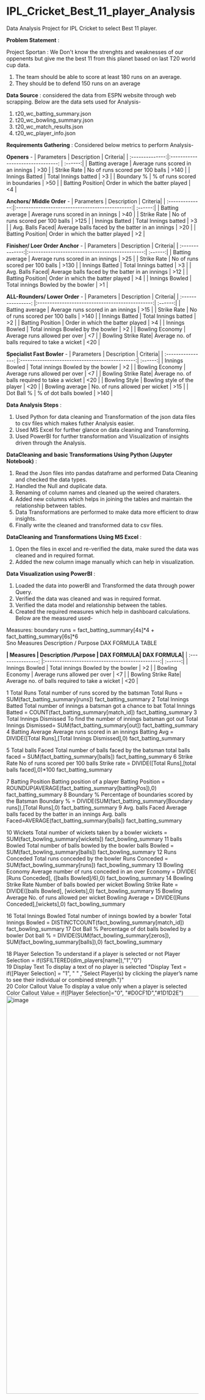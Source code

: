 # IPL_Cricket_Best_11_player_Analysis
Data Analysis Project for IPL Cricket to select Best 11 player.

**Problem Statement** :

Project Sportan : We Don't know the strenghts and weaknesses of our oppenents but give me the best 11 from this planet based on last T20 world cup data.
1. The team should be able to score at least 180 runs on an average.
2. They should be to defend 150 runs on an average

**Data Source** : 
considered the data from ESPN website through web scrapping. Below are the data sets used for Analysis-
1. t20_wc_batting_summary.json
2. t20_wc_bowling_summary.json
3. t20_wc_match_results.json
4. t20_wc_player_info.json


**Requirements Gathering** :
Considered below metrics to perform Analysis-

**Openers** -
| Parameters      | Description                        | Criteria|
| :--------------:|:--------------------------------:  | :------:|
| Batting average | Average runs scored in an innings  |   >30   |
| Strike Rate     | No of runs scored per 100 balls    |   >140  |
| Innings Batted  | Total Innings batted               |   >3    |
| Boundary %      | % of runs scored in boundaries     |   >50   |
| Batting Position| Order in which the batter played   |   <4    |

**Anchors/ Middle Order** -
| Parameters      | Description                                     | Criteria|
| :--------------:|:-----------------------------------------------:| :------:|
| Batting average | Average runs scored in an innings               |   >40   |
| Strike Rate     | No of runs scored per 100 balls                 |   >125  |
| Innings Batted  | Total Innings batted                            |   >3    |
| Avg. Balls Faced| Average balls faced by the batter in an innings |   >20   |
| Batting Position| Order in which the batter played                |   >2    |

**Finisher/ Loer Order Anchor** -
| Parameters      | Description                                     | Criteria|
| :--------------:|:-----------------------------------------------:| :------:|
| Batting average | Average runs scored in an innings               |   >25   |
| Strike Rate     | No of runs scored per 100 balls                 |   >130  |
| Innings Batted  | Total Innings batted                            |   >3    |
| Avg. Balls Faced| Average balls faced by the batter in an innings |   >12   |
| Batting Position| Order in which the batter played                |   >4    |
| Innings Bowled  | Total innings Bowled by the bowler              |   >1    |

**ALL-Rounders/ Lower Order** -
| Parameters         | Description                                     | Criteria|
| :----------------: |:-----------------------------------------------:| :------:|
| Batting average    | Average runs scored in an innings               |   >15   |
| Strike Rate        | No of runs scored per 100 balls                 |   >140  |
| Innings Batted     | Total Innings batted                            |   >2    |
| Batting Position   | Order in which the batter played                |   >4    |
| Innings Bowled     | Total innings Bowled by the bowler              |   >2    |
| Bowling Economy    | Average runs allowed per over                   |   <7    |
| Bowling Strike Rate| Average no. of balls required to take a wicket  |   <20   |

**Specialist Fast Bowler** -
| Parameters         | Description                                     | Criteria|
| :----------------: |:-----------------------------------------------:| :------:|
| Innings Bowled     | Total innings Bowled by the bowler              |   >2    |
| Bowling Economy    | Average runs allowed per over                   |   <7    |
| Bowling Strike Rate| Average no. of balls required to take a wicket  |   <20   |
| Bowling Style      | Bowling style of the player                     |   <20   |
| Bowling average    | No. of runs allowed per wicket                  |   >15   |
| Dot Ball %         | % of dot balls bowled                           |   >140  |

**Data Analysis Steps** :
1. Used Python for data cleaning and Transformation of the json data files to csv files which makes futher Analysis easier.
2. Used MS Excel for further glance on data cleaning and Transforming.
3. Used PowerBI for further transformation and Visualization of insights driven through the Analysis.

**DataCleaning and basic Transformations Using Python (Jupyter Notebook)** : 
1. Read the Json files into pandas dataframe and performed Data Cleaning and checked the data types.
2. Handled the Null and duplicate data.
3. Renaming of column names and cleaned up the weired charaters.
4. Added new columns which helps in joining the tables and maintain the relationship between tables.
5. Data Transformations are performed to make data more efficient to draw insights.
6. Finally write the cleaned and transformed data to csv files.

**DataCleaning and Transformations Using MS Excel** :
1. Open the files in excel and re-verified the data, make sured the data was cleaned and in required format.
2. Added the new column image manually which can help in visualization.

**Data Visualization using PowerBI** :
1. Loaded the data into powerBI and Transformed the data through power Query.
2. Verified the data was cleaned and was in required format.
3. Verified the data model and relationship between the tables.
4. Created the required measures which help in dashboard calculations. Below are the measured used-

Measures:		boundary runs = fact_batting_summary[4s]*4 + fact_batting_summary[6s]*6		
Sno	Measures	Description / Purpose	DAX FORMULA	TABLE

**| Measures        | Description /Purpose                                    | DAX FORMULA| DAX FORMULA|**
| :----------------: |:-----------------------------------------------:| :------:|
| Innings Bowled     | Total innings Bowled by the bowler              |   >2    |
| Bowling Economy    | Average runs allowed per over                   |   <7    |
| Bowling Strike Rate| Average no. of balls required to take a wicket  |   <20   |


1	Total Runs	Total number of runs scored by the batsman	Total Runs = SUM(fact_batting_summary[runs])	fact_batting_summary
2	Total Innings Batted	Total number of innings a batsman got a chance to bat	Total Innings Batted = COUNT(fact_batting_summary[match_id])	fact_batting_summary
3	Total Innings Dismissed	To find the number of innings batsman got out	Total Innings Dismissed= SUM(fact_batting_summary[out])	fact_batting_summary
4	Batting Average	Average runs scored in an innings	Batting Avg = DIVIDE([Total Runs],[Total Innings Dismissed],0)	fact_batting_summary
				
5	Total balls Faced	Total number of balls faced by the batsman	total balls faced = SUM(fact_batting_summary[balls])	fact_batting_summary
6	Strike Rate	No of runs scored per 100 balls 	Strike rate = DIVIDE([Total Runs],[total balls faced],0)*100	fact_batting_summary
				
7	Batting Position	Batting position of a player	Batting Position = ROUNDUP(AVERAGE(fact_batting_summary[battingPos]),0)	fact_batting_summary
8	Boundary %	Percentage of boundaries scored by the Batsman	Boundary % =  DIVIDE(SUM(fact_batting_summary[Boundary runs]),[Total Runs],0)	fact_batting_summary
9	Avg. balls Faced	Average balls faced by the batter in an innings	Avg. balls Faced=AVERAGE(fact_batting_summary[balls])	fact_batting_summary
				
10	Wickets	Total number of wickets taken by a bowler	wickets = SUM(fact_bowling_summary[wickets])	fact_bowling_summary
11	balls Bowled	Total number of balls bowled by the bowler	balls Bowled = SUM(fact_bowling_summary[balls])	fact_bowling_summary
12	Runs Conceded	Total runs conceded by the bowler	Runs Conceded = SUM(fact_bowling_summary[runs])	fact_bowling_summary
13	Bowling Economy	Average number of runs conceded in an over	Economy = DIVIDE( [Runs Conceded], ([balls Bowled]/6),0)	fact_bowling_summary
14	Bowling Strike Rate	Number of balls bowled per wicket	Bowling Strike Rate = DIVIDE([balls Bowled], [wickets],0)	fact_bowling_summary
15	Bowling Average	No. of runs allowed per wicket  	Bowling Average = DIVIDE([Runs Conceded],[wickets],0)	fact_bowling_summary
				
16	Total Innings Bowled	Total number of innings bowled by a bowler	Total Innings Bowled = DISTINCTCOUNT(fact_bowling_summary[match_id])	fact_bowling_summary
17	Dot Ball %	Percentage of dot balls bowled by a bowler	Dot ball % = DIVIDE(SUM(fact_bowling_summary[zeros]), SUM(fact_bowling_summary[balls]),0)	fact_bowling_summary
				
18	Player Selection	To understand if a player is selected or not	Player Selection = if(ISFILTERED(dim_players[name]),"1","0")	
19	Display Text	To display a text of no player is selected	"Display Text = if([Player Selection] = "1", " " ,"Select Player(s) by clicking 
the player’s name to see their individual or combined strength.")"	
20	Color Callout Value	To display a value only when a player is selected	Color Callout Value = if([Player Selection]="0", "#D0CF1D","#1D1D2E")	<img width="1039" alt="image" src="https://github.com/dhanalrv/IPL_Cricket_Best_11_player_Analysis/assets/123315375/ee53ca7e-9639-4524-bce5-6913eaae895c">




